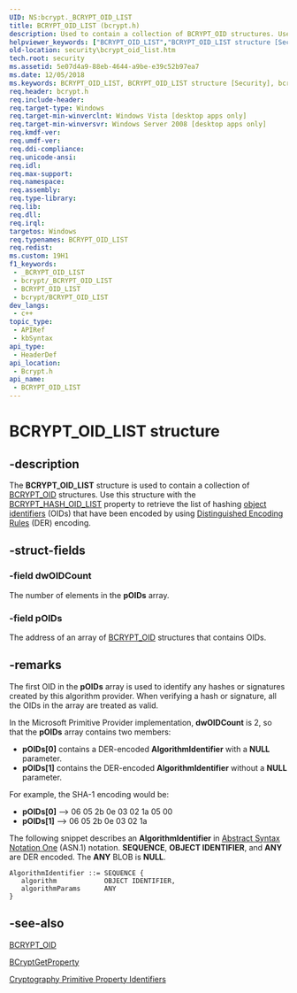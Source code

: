 ```yaml
---
UID: NS:bcrypt._BCRYPT_OID_LIST
title: BCRYPT_OID_LIST (bcrypt.h)
description: Used to contain a collection of BCRYPT_OID structures. Use this structure with the BCRYPT_HASH_OID_LIST property to retrieve the list of hashing object identifiers (OIDs) that have been encoded by using Distinguished Encoding Rules (DER) encoding.
helpviewer_keywords: ["BCRYPT_OID_LIST","BCRYPT_OID_LIST structure [Security]","bcrypt/BCRYPT_OID_LIST","security.bcrypt_oid_list"]
old-location: security\bcrypt_oid_list.htm
tech.root: security
ms.assetid: 5e07d4a9-88eb-4644-a9be-e39c52b97ea7
ms.date: 12/05/2018
ms.keywords: BCRYPT_OID_LIST, BCRYPT_OID_LIST structure [Security], bcrypt/BCRYPT_OID_LIST, security.bcrypt_oid_list
req.header: bcrypt.h
req.include-header: 
req.target-type: Windows
req.target-min-winverclnt: Windows Vista [desktop apps only]
req.target-min-winversvr: Windows Server 2008 [desktop apps only]
req.kmdf-ver: 
req.umdf-ver: 
req.ddi-compliance: 
req.unicode-ansi: 
req.idl: 
req.max-support: 
req.namespace: 
req.assembly: 
req.type-library: 
req.lib: 
req.dll: 
req.irql: 
targetos: Windows
req.typenames: BCRYPT_OID_LIST
req.redist: 
ms.custom: 19H1
f1_keywords:
 - _BCRYPT_OID_LIST
 - bcrypt/_BCRYPT_OID_LIST
 - BCRYPT_OID_LIST
 - bcrypt/BCRYPT_OID_LIST
dev_langs:
 - c++
topic_type:
 - APIRef
 - kbSyntax
api_type:
 - HeaderDef
api_location:
 - Bcrypt.h
api_name:
 - BCRYPT_OID_LIST
---
```


# BCRYPT_OID_LIST structure


## -description

The <b>BCRYPT_OID_LIST</b> structure is used to contain a collection of <a href="/windows/desktop/api/bcrypt/ns-bcrypt-bcrypt_oid">BCRYPT_OID</a> structures. Use this structure with the <a href="/windows/desktop/SecCNG/cng-property-identifiers">BCRYPT_HASH_OID_LIST</a> property to retrieve the list of hashing <a href="/windows/desktop/SecGloss/o-gly">object identifiers</a> (OIDs) that have been encoded by using <a href="/windows/desktop/SecGloss/d-gly">Distinguished Encoding Rules</a> (DER) encoding.

## -struct-fields

### -field dwOIDCount

The number of elements in the <b>pOIDs</b> array.

### -field pOIDs

The address of an array of <a href="/windows/desktop/api/bcrypt/ns-bcrypt-bcrypt_oid">BCRYPT_OID</a> structures that contains OIDs.

## -remarks

The first OID in the <b>pOIDs</b> array is used to identify any hashes or signatures created by this algorithm provider. When verifying a hash or signature, all the OIDs in the array are treated as valid.

In the Microsoft Primitive Provider implementation, <b>dwOIDCount</b> is 2, so that the <b>pOIDs</b> array contains two members:

<ul>
<li><b>pOIDs[0]</b> contains a DER-encoded <b>AlgorithmIdentifier</b> with a <b>NULL</b> parameter.</li>
<li><b>pOIDs[1]</b> contains the DER-encoded <b>AlgorithmIdentifier</b> without a <b>NULL</b> parameter.</li>
</ul>
For example, the SHA-1 encoding would be:

<ul>
<li><b>pOIDs[0]</b> --&gt; 06 05 2b 0e 03 02 1a 05 00

</li>
<li><b>pOIDs[1]</b> --&gt; 06 05 2b 0e 03 02 1a</li>
</ul>


The following snippet describes an <b>AlgorithmIdentifier</b> in <a href="/windows/desktop/SecGloss/a-gly">Abstract Syntax Notation One</a> (ASN.1) notation.  <b>SEQUENCE</b>, <b>OBJECT IDENTIFIER</b>, and <b>ANY</b> are DER encoded. The <b>ANY</b> BLOB is <b>NULL</b>.

<pre class="syntax" xml:space="preserve"><code>AlgorithmIdentifier ::= SEQUENCE {
   algorithm            OBJECT IDENTIFIER,
   algorithmParams      ANY
}
</code></pre>

## -see-also

<a href="/windows/desktop/api/bcrypt/ns-bcrypt-bcrypt_oid">BCRYPT_OID</a>



<a href="/windows/desktop/api/bcrypt/nf-bcrypt-bcryptgetproperty">BCryptGetProperty</a>



<a href="/windows/desktop/SecCNG/cng-property-identifiers">Cryptography Primitive Property Identifiers</a>
